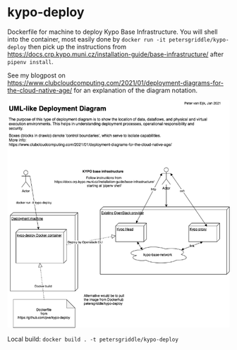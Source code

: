 # kypo-deploy

Dockerfile for machine to deploy Kypo Base Infrastructure.
You will shell into the container, most easily done by
`docker run -it petersgriddle/kypo-deploy`
then pick up the instructions
from <https://docs.crp.kypo.muni.cz/installation-guide/base-infrastructure/> after `pipenv install`.

See my blogpost on <https://www.clubcloudcomputing.com/2021/01/deployment-diagrams-for-the-cloud-native-age/>
for an explanation of the diagram notation.

![diagram on kypo, see github](./kypodeploy.png)

Local build: `docker build . -t petersgriddle/kypo-deploy`

